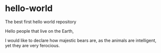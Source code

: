 # hello-world
The best first hello world repository

Hello people that live on the Earth,

I would like to declare how majestic bears are, as the animals are intelligent, yet they are very ferocious.
